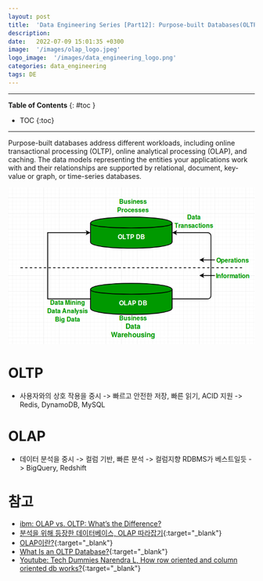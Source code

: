 ```yaml
---
layout: post
title:  'Data Engineering Series [Part12]: Purpose-built Databases(OLTP, OLAP, Cache)'
description: 
date:   2022-07-09 15:01:35 +0300
image:  '/images/olap_logo.jpeg'
logo_image:  '/images/data_engineering_logo.png'
categories: data_engineering
tags: DE
---
```

---

**Table of Contents**
{: #toc }
*  TOC
{:toc}

---

Purpose-built databases address different workloads, including online transactional processing (OLTP), online analytical processing (OLAP), and caching. The data models representing the entities your applications work with and their relationships are supported by relational, document, key-value or graph, or time-series databases.  

![](/images/olap_1.png)

# OLTP

- 사용자와의 상호 작용을 중시 -> 빠르고 안전한 저장, 빠른 읽기, ACID 지원 -> Redis, DynamoDB, MySQL

# OLAP

- 데이터 분석을 중시 -> 컬럼 기반, 빠른 분석 -> 컬럼지향 RDBMS가 베스트일듯 -> BigQuery, Redshift

# 참고

- [ibm: OLAP vs. OLTP: What’s the Difference?](https://www.ibm.com/cloud/blog/olap-vs-oltp)
- [분석을 위해 등장한 데이터베이스, OLAP 따라잡기](https://www.ciokorea.com/news/225564){:target="_blank"}
- [OLAP이란?](https://brunch.co.kr/@qqplot/27){:target="_blank"}
- [What Is an OLTP Database?](https://phoenixnap.com/kb/oltp-database){:target="_blank"}
- [Youtube: Tech Dummies Narendra L, How row oriented and column oriented db works?](https://www.youtube.com/watch?v=uMkVi4SDLbM&t=180s){:target="_blank"}